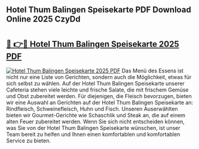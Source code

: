 ## Hotel Thum Balingen Speisekarte PDF Download Online 2025 CzyDd

# <h2><a href="http://gcc3rhl.nevu.top/?p=Hotel+Thum+Balingen+Speisekarte">🔗 👉🔴 Hotel Thum Balingen Speisekarte 2025 PDF</a></h2>

[![Hotel Thum Balingen Speisekarte 2025 PDF](https://i.imgur.com/dBaPXMq.png)](http://gcc3rhl.nevu.top/?p=Hotel+Thum+Balingen+Speisekarte)
Das Menü des Essens ist nicht nur eine Liste von Gerichten, sondern auch die Möglichkeit, etwas für sich selbst zu wählen. Auf der Hotel Thum Balingen Speisekarte unserer Cafeteria stehen viele leichte und frische Salate, die mit frischem Gemüse und Obst zubereitet werden. Für diejenigen, die Fleisch bevorzugen, bieten wir eine Auswahl an Gerichten auf der Hotel Thum Balingen Speisekarte an: Rindfleisch, Schweinefleisch, Huhn und Fisch. Unseren Auserwählten bieten wir Gourmet-Gerichte wie Schaschlik und Steak an, die auf einem alten Feuer zubereitet werden. Wenn Sie sich nicht entscheiden können, was Sie von der Hotel Thum Balingen Speisekarte wünschen, ist unser Team bereit zu helfen und Ihnen einen komfortablen und komfortablen Service zu bieten.
